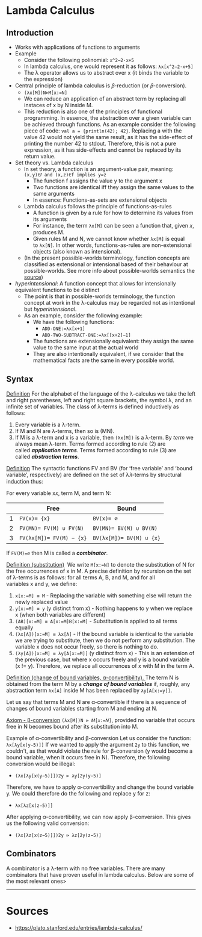 # Lambda Calculus

## Introduction
- Works with applications of functions to arguments
- Example
	- Consider the following polinomial: `x^2−2⋅x+5`
	- In lambda calculus, one would represent it as follows: `λx[x^2−2⋅x+5]`
	- The λ operator allows us to abstract over x (it binds the variable to the expression)
- Central principle of lambda calculus is 𝛽-reduction (or 𝛽-conversion). 
	- `(λx[M])N⊳M[x:=N]`
	- We can reduce an application of an abstract term by replacing all instaces of x by N inside M.
	- This reduction is also one of the principles of functional programming. In essence, the abstraction over a given variable can be achieved through functions. As an example consider the following piece of code: `val a = {println(42); 42}`. Replacing a with the value 42 would not yield the same result, as it has the side-effect of printing the number 42 to stdout. Therefore, this is not a pure expression, as it has side-effects and cannot be replaced by its return value.
- Set theory vs. Lambda calculus
	- In set theory, a function is an argument-value pair, meaning: `(x,y)∈𝑓 and (x,z)∈f implies y=z`
		- The function f assigns the value y to the argument x
		- Two functions are identical iff they assign the same values to the same arguments
		- In essence: Functions-as-sets are extensional objects
	- Lambda calculus follows the principle of functions-as-rules
		- A function is given by a rule for how to determine its values from its arguments
		- For instance, the term `λx[M]` can be seen a function that, given 𝑥, produces M.
		- Given rules M and N, we cannot know whether `λx[M]` is equal to `λx[N]`. In other words, functions-as-rules are non-extensional objects (also known as intensional).
	- (In the present possible-worlds terminology, function concepts are classified as extensional or intensional based of their behaviour at possible-worlds. See more info about possible-worlds semantics the [source]( https://plato.stanford.edu/entries/lambda-calculus/))
- *hyperintensional*: A function concept that allows for intensionally equivalent functions to be distinct
	- The point is that in possible-worlds terminology, the function concept at work in the λ-calculus may be regarded not as intentional but *hyperintensional*.
	- As an example, consider the following example:
		- We have the following functions:
			- `ADD-ONE:=λx[x+1]` 
			- `ADD-TWO-SUBTRACT-ONE:=λx[[x+2]−1]`
		- The functions are extensionally equivalent: they assign the same value to the same input at the actual world
		- They are also intentionally equivalent, if we consider that the mathematical facts are the same in every possible world.

## Syntax

<u>Definition</u>
For the alphabet of the language of the λ-calculus we take the left and right parentheses, left and right square brackets, the symbol λ, and an infinite set of variables. The class of λ-terms is defined inductively as follows:
1. Every variable is a λ-term.
2. If M and N are λ-terms, then so is (MN).
3. If M is a λ-term and x is a variable, then `(λx[M])` is a λ-term.
By *term* we always mean λ-term. Terms formed according to rule (2) are called **_application terms_**. Terms formed according to rule (3) are called **_abstraction terms_**.


<u>Definition</u>
The syntactic functions FV and BV (for ‘free variable’ and ‘bound variable’, respectively) are defined on the set of λ𝜆-terms by structural induction thus:

For every variable x𝑥, term M, and term N:

|     | Free                     | Bound                    |
| --- | ------------------------ | ------------------------ |
| 1   | `FV(x)= {x}`             | `BV(x)= ∅`               |
| 2   | `FV(MN)= FV(M) ∪ FV(N)`  | `BV(MN)= BV(M) ∪ BV(N)`  |
| 3   | `FV(λx[M])= FV(M) − {x}` | `BV(λx[M])= BV(M) ∪ {x}` |

If `FV(M)=∅` then M is called a **_combinator_**.


<u>Definition (substitution)</u> 
We write `M[x:=N]` to denote the substitution of N for the free occurrences of x in M. A precise definition by recursion on the set of λ-terms is as follows: for all terms A, B, and M, and for all variables x and y, we define:
1. `x[x:=M] ≡ M` - Replacing the variable with something else will return the newly replaced value
2. `y[x:=M] ≡ y` (y distinct from x) - Nothing happens to y when we replace x (when both variables are different)
3. `(AB)[x:=M] ≡ A[x:=M]B[x:=M]` - Substitution is applied to all terms equally
4. `(λx[A])[x:=M] ≡ λx[A]` - If the bound variable is identical to the variable we are trying to substitute, then we do not perform any substitution. The variable x does not occur freely, so there is nothing to do.
5. `(λy[A])[x:=M] ≡ λy[A[x:=M]]` (y distinct from x) - This is an extension of the previous case, but where x occurs freely and y is a bound variable (x != y). Therefore, we replace all occurrences of x with M in the term A.

<u>Definition (change of bound variables, α-convertibility). </u>
The term N is obtained from the term M by a **_change of bound variables_** if, roughly, any abstraction term `λx[A]` inside M has been replaced by `λy[A[x:=y]]`.

Let us say that terms M and N are α-convertible if there is a sequence of changes of bound variables starting from M and ending at N.

<u>Axiom - β-conversion</u>
`(λx[M])N ⊳ 𝑀[𝑥:=𝑁]`, provided no variable that occurs free in N becomes bound after its substitution into M.

Example of α-convertibility and β-conversion
Let us consider the function: `λx[λy[x(y−5)]]`
If we wanted to apply the argument `2y` to this function, we couldn't, as that would violate the rule for β-conversion (y would become a bound variable, when it occurs free in N). Therefore, the following conversion would be illegal:
- `(λx[λy[x(y−5)]])2y ⊳ λy[2y(y−5)]`

Therefore, we have to apply α-convertibility and change the bound variable y. We could therefore do the following and replace y for z:
- `λx[λz[x(z−5)]]`

After applying α-convertibility, we can now apply β-conversion. This gives us the following valid conversion:
- `(λx[λz[x(z−5)]])2y ⊳ λz[2y(z−5)]`


## Combinators
A combinator is a λ-term with no free variables. There are many combinators that have proven useful in lambda calculus. Below are some of the most relevant ones>


---
# Sources
- https://plato.stanford.edu/entries/lambda-calculus/